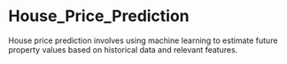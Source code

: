 # House_Price_Prediction
House price prediction involves using machine learning to estimate future property values based on historical data and relevant features.
